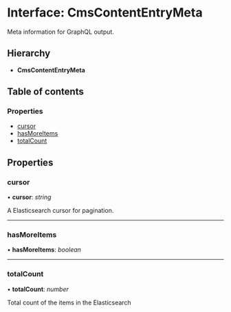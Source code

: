 # Interface: CmsContentEntryMeta

Meta information for GraphQL output.

## Hierarchy

* **CmsContentEntryMeta**

## Table of contents

### Properties

- [cursor](cmscontententrymeta.md#cursor)
- [hasMoreItems](cmscontententrymeta.md#hasmoreitems)
- [totalCount](cmscontententrymeta.md#totalcount)

## Properties

### cursor

• **cursor**: *string*

A Elasticsearch cursor for pagination.

___

### hasMoreItems

• **hasMoreItems**: *boolean*

___

### totalCount

• **totalCount**: *number*

Total count of the items in the Elasticsearch
